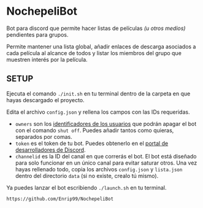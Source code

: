 # NochepeliBot

Bot para discord que permite hacer listas de películas *(u otros medios)* pendientes para grupos.

Permite mantener una lista global, añadir enlaces de descarga asociados a cada película al alcance de todos y listar los miembros del grupo que muestren interés por la película. 

## SETUP

Ejecuta el comando `./init.sh` en tu terminal dentro de la carpeta en que hayas descargado el proyecto.

Edita el archivo `config.json` y rellena los campos con las IDs requeridas.
 - `owners` son los [identificadores de los usuarios](https://support.discord.com/hc/en-us/articles/206346498-Where-can-I-find-my-User-Server-Message-ID-) que podrán apagar el bot con el comando `shut off`. Puedes añadir tantos como quieras, separados  por comas.
 - `token` es el token de tu bot. Puedes obtenerlo en el [portal de desarrolladores de Discord](https://discord.com/developers/).
 - `channelid` es la ID del canal en que correrás el bot. El bot está diseñado para solo funcionar en un único canal para evitar saturar otros.
Una vez hayas rellenado todo, copia los archivos `config.json` y `lista.json` dentro del directorio `data` (si no existe, crealo tú mismo).

Ya puedes lanzar el bot escribiendo `./launch.sh` en tu terminal.

`https://github.com/Enrip99/NochepeliBot`

